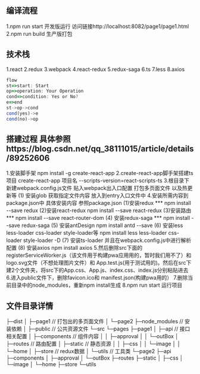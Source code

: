 ## 编译流程
1.npm run start 开发版运行 访问链接http://localhost:8082/page1/page1.html
2.npm run build 生产版打包
## 技术栈
1.react
2.redux
3.webpack
4.react-redux
5.redux-saga
6.ts
7.less
8.axios
```javascript
flow
st=>start: Start
op=>operation: Your Operation
cond=>condition: Yes or No?
e=>end
st->op->cond
cond(yes)->e
cond(no)->op
```
## 搭建过程 具体参照https://blog.csdn.net/qq_38111015/article/details/89252606
1.安装脚手架
npm install -g create-react-app
2.create-react-app脚手架搭建ts项目
create-react-app 项目名 --scripts-version=react-scripts-ts
3.根目录下新建webpack.config.js文件 贴入webpack出入口配置 打包多页面文件 以及热更新等
(1) 安装glob 获取指定文件内容 放入到entry入口文件中
4.安装所需内容到package.json中 具体安装内容 参照package.json
(1)安装redux ***
npm install --save redux
(2)安装react-redux
npm install --save react-redux
(3)安装路由 ***
npm install --save react-router-dom 
(4) 安装redux-saga ***
npm install --save redux-saga
(5) 安装antDesign
npm install antd --save
(6) 安装less less-loader css-loader style-loader等
npm install less less-loader css-loader style-loader -D
(7) 安装ts-loader 并且在webpack.config.js中进行解析配置
(8)  安装axios
npm install axios
5.然后删除src下面的registerServiceWorker.js（该文件用于构建pwa应用用的，暂时我们用不了）和 logo.svg文件（不想处理图片文件）和 App.test.js(用于测试用的)。然后在src下建2个文件夹，将src下的App.css、App.js、index.css、index.js分别粘贴进去
6.进入public文件下，删除favicon.ico和 manifest.json(构建pwa用的）
7.删除当前目录中的node_modules，重新npm install生成
8.npm run start 运行项目
## 文件目录详情
├─dist
│  ├─page1 // 打包出的多页面文件
│  └─page2
├─node_modules // 安装依赖
│ 
├─public // 公共资源文件
└─src
    └─pages 
        ├─page1
        │  ├─api // 接口相关配置
        │  ├─components // 组件内容
        │  │  ├─approval
        │  │  └─outBox
        │  ├─routes // 路由配置
        │  ├─static // 静态资源
        │  │  ├─css
        │  │  └─image
        │  │      └─home
        │  ├─store // redux数据
        │  └─utils // 工具类
        └─page2
            ├─api
            ├─components
            │  ├─approval
            │  └─outBox
            ├─routes
            ├─static
            │  ├─css
            │  └─image
            │      └─home
            ├─store
            └─utils

